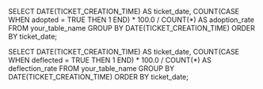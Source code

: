 SELECT
  DATE(TICKET_CREATION_TIME) AS ticket_date,
  COUNT(CASE WHEN adopted = TRUE THEN 1 END) * 100.0 / COUNT(*) AS adoption_rate
FROM your_table_name
GROUP BY DATE(TICKET_CREATION_TIME)
ORDER BY ticket_date;


SELECT
  DATE(TICKET_CREATION_TIME) AS ticket_date,
  COUNT(CASE WHEN deflected = TRUE THEN 1 END) * 100.0 / COUNT(*) AS deflection_rate
FROM your_table_name
GROUP BY DATE(TICKET_CREATION_TIME)
ORDER BY ticket_date;
